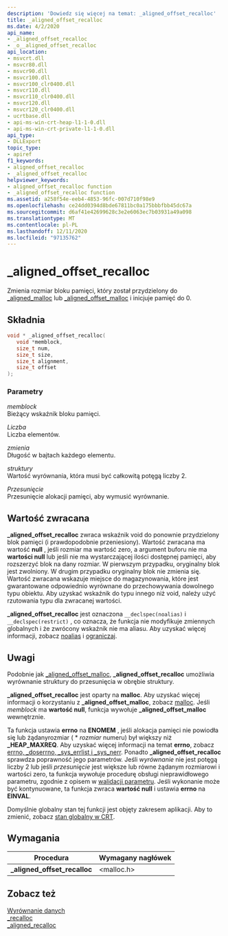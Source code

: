 ```yaml
---
description: 'Dowiedz się więcej na temat: _aligned_offset_recalloc'
title: _aligned_offset_recalloc
ms.date: 4/2/2020
api_name:
- _aligned_offset_recalloc
- _o__aligned_offset_recalloc
api_location:
- msvcrt.dll
- msvcr80.dll
- msvcr90.dll
- msvcr100.dll
- msvcr100_clr0400.dll
- msvcr110.dll
- msvcr110_clr0400.dll
- msvcr120.dll
- msvcr120_clr0400.dll
- ucrtbase.dll
- api-ms-win-crt-heap-l1-1-0.dll
- api-ms-win-crt-private-l1-1-0.dll
api_type:
- DLLExport
topic_type:
- apiref
f1_keywords:
- aligned_offset_recalloc
- _aligned_offset_recalloc
helpviewer_keywords:
- aligned_offset_recalloc function
- _aligned_offset_recalloc function
ms.assetid: a258f54e-eeb4-4853-96fc-007d710f98e9
ms.openlocfilehash: ce24dd0394d8bde67811bc0a175bbbfbb45dc67a
ms.sourcegitcommit: d6af41e42699628c3e2e6063ec7b03931a49a098
ms.translationtype: MT
ms.contentlocale: pl-PL
ms.lasthandoff: 12/11/2020
ms.locfileid: "97135762"
---
```

# <a name="_aligned_offset_recalloc"></a>_aligned_offset_recalloc

Zmienia rozmiar bloku pamięci, który został przydzielony do [_aligned_malloc](aligned-malloc.md) lub [_aligned_offset_malloc](aligned-offset-malloc.md) i inicjuje pamięć do 0.

## <a name="syntax"></a>Składnia

```C
void * _aligned_offset_recalloc(
   void *memblock,
   size_t num,
   size_t size,
   size_t alignment,
   size_t offset
);
```

### <a name="parameters"></a>Parametry

*memblock*<br/>
Bieżący wskaźnik bloku pamięci.

*Liczba*<br/>
Liczba elementów.

*zmienia*<br/>
Długość w bajtach każdego elementu.

*struktury*<br/>
Wartość wyrównania, która musi być całkowitą potęgą liczby 2.

*Przesunięcie*<br/>
Przesunięcie alokacji pamięci, aby wymusić wyrównanie.

## <a name="return-value"></a>Wartość zwracana

**_aligned_offset_recalloc** zwraca wskaźnik void do ponownie przydzielony blok pamięci (i prawdopodobnie przeniesiony). Wartość zwracana ma wartość **null** , jeśli rozmiar ma wartość zero, a argument buforu nie ma **wartości null** lub jeśli nie ma wystarczającej ilości dostępnej pamięci, aby rozszerzyć blok na dany rozmiar. W pierwszym przypadku, oryginalny blok jest zwolniony. W drugim przypadku oryginalny blok nie zmienia się. Wartość zwracana wskazuje miejsce do magazynowania, które jest gwarantowane odpowiednio wyrównane do przechowywania dowolnego typu obiektu. Aby uzyskać wskaźnik do typu innego niż void, należy użyć rzutowania typu dla zwracanej wartości.

**_aligned_offset_recalloc** jest oznaczona `__declspec(noalias)` i `__declspec(restrict)` , co oznacza, że funkcja nie modyfikuje zmiennych globalnych i że zwrócony wskaźnik nie ma aliasu. Aby uzyskać więcej informacji, zobacz [noalias](../../cpp/noalias.md) i [ograniczaj](../../cpp/restrict.md).

## <a name="remarks"></a>Uwagi

Podobnie jak [_aligned_offset_malloc](aligned-offset-malloc.md), **_aligned_offset_recalloc** umożliwia wyrównanie struktury do przesunięcia w obrębie struktury.

**_aligned_offset_recalloc** jest oparty na **malloc**. Aby uzyskać więcej informacji o korzystaniu z **_aligned_offset_malloc**, zobacz [malloc](malloc.md). Jeśli *memblock* ma **wartość null**, funkcja wywołuje **_aligned_offset_malloc** wewnętrznie.

Ta funkcja ustawia **errno** na **ENOMEM** , jeśli alokacja pamięci nie powiodła się lub żądanyrozmiar (  *  *rozmiar* numeru) był większy niż **_HEAP_MAXREQ**. Aby uzyskać więcej informacji na temat **errno**, zobacz [errno, _doserrno, _sys_errlist i _sys_nerr](../../c-runtime-library/errno-doserrno-sys-errlist-and-sys-nerr.md). Ponadto **_aligned_offset_recalloc** sprawdza poprawność jego parametrów. Jeśli *wyrównanie* nie jest potęgą liczby 2 lub jeśli *przesunięcie* jest większe lub równe żądanym rozmiarowi i wartości zero, ta funkcja wywołuje procedurę obsługi nieprawidłowego parametru, zgodnie z opisem w [walidacji parametru](../../c-runtime-library/parameter-validation.md). Jeśli wykonanie może być kontynuowane, ta funkcja zwraca **wartość null** i ustawia **errno** na **EINVAL**.

Domyślnie globalny stan tej funkcji jest objęty zakresem aplikacji. Aby to zmienić, zobacz [stan globalny w CRT](../global-state.md).

## <a name="requirements"></a>Wymagania

|Procedura|Wymagany nagłówek|
|-------------|---------------------|
|**_aligned_offset_recalloc**|\<malloc.h>|

## <a name="see-also"></a>Zobacz też

[Wyrównanie danych](../../c-runtime-library/data-alignment.md)<br/>
[_recalloc](recalloc.md)<br/>
[_aligned_recalloc](aligned-recalloc.md)<br/>
